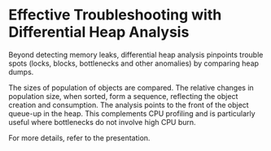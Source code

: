 Effective Troubleshooting with Differential Heap Analysis
========================================================

Beyond detecting memory leaks, differential heap analysis 
pinpoints trouble spots (locks, blocks, bottlenecks and other 
anomalies) by comparing heap dumps.

The sizes of population of objects are compared. The relative changes in population size, when sorted, form a sequence, reflecting the object creation and consumption. The analysis points to the front of the object queue-up in the heap. This complements CPU profiling and is particularly useful where bottlenecks do not involve high CPU burn.

For more details, refer to the presentation.

